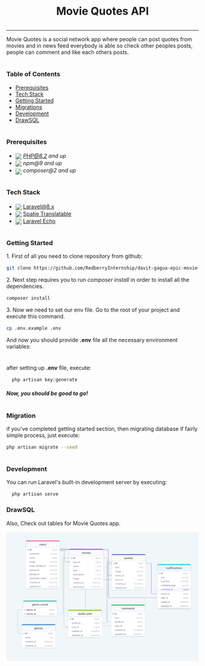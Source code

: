 <div style="display:flex; align-items: center; justify-content:center">
  <h1 >Movie Quotes API</h1>
</div>

---

Movie Quotes is a social network app where people can post quotes from movies and in news feed everybody is able so check other peoples posts, people can comment and like each others posts.

#

### Table of Contents

-   [Prerequisites](#prerequisites)
-   [Tech Stack](#tech-stack)
-   [Getting Started](#getting-started)
-   [Migrations](#migration)
-   [Development](#development)
-   [DrawSQL](#drawsql)

#

### Prerequisites

-   <img src="https://upload.wikimedia.org/wikipedia/commons/thumb/2/27/PHP-logo.svg/2560px-PHP-logo.svg.png" width="35" style="position: relative; top: 4px" /> *PHP@8.2 and up*
-   <img src="https://upload.wikimedia.org/wikipedia/commons/thumb/d/db/Npm-logo.svg/2560px-Npm-logo.svg.png" width="35" style="position: relative; top: 4px" /> _npm@9 and up_
-   <img src="https://cdn.freebiesupply.com/logos/large/2x/composer-logo-png-transparent.png" width="35" style="position: relative; top: 6px" /> _composer@2 and up_

#

### Tech Stack

-   <img src="https://upload.wikimedia.org/wikipedia/commons/thumb/9/9a/Laravel.svg/985px-Laravel.svg.png" height="18" style="position: relative; top: 4px" /> [Laravel@8.x](https://laravel.com/docs/8.x)
-   <img src="https://avatars.githubusercontent.com/u/7535935?s=280&v=4" height="19" style="position: relative; top: 4px" /> [Spatie Translatable](https://github.com/spatie/laravel-translatable)
-   <img src="https://laracasts.nyc3.cdn.digitaloceanspaces.com/series/thumbnails/get-real-with-laravel-echo.png" height="19" style="position: relative; top: 4px" /> [Laravel Echo](https://github.com/laravel/echo)

#

### Getting Started

1\. First of all you need to clone repository from github:

```sh
git clone https://github.com/RedberryInternship/davit-gagua-epic-movie-quotes-back.git
```

2\. Next step requires you to run _composer install_ in order to install all the dependencies.

```sh
composer install
```

3\. Now we need to set our env file. Go to the root of your project and execute this command.

```sh
cp .env.example .env
```

And now you should provide **.env** file all the necessary environment variables: <br>

#

after setting up **.env** file, execute:

```sh
  php artisan key:generate
```

##### Now, you should be good to go!

#

### Migration

if you've completed getting started section, then migrating database if fairly simple process, just execute:

```sh
php artisan migrate --seed
```

#

### Development

You can run Laravel's built-in development server by executing:

```sh
  php artisan serve
```

### DrawSQL

Also, Check out tables for Movie Quotes app.

<img src="readme/drawsql.png" alt="drawSQL" width="600" style="margin-right: 20px" />
